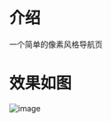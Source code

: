 # 介绍
一个简单的像素风格导航页

# 效果如图

![image](https://github.com/user-attachments/assets/75046453-cb55-42a6-852a-f2459a0a0d87)

